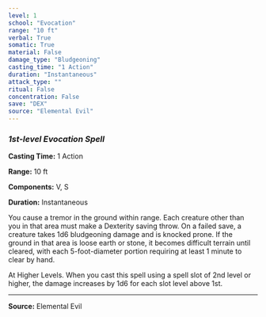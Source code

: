 ```yaml
---
level: 1
school: "Evocation"
range: "10 ft"
verbal: True
somatic: True
material: False
damage_type: "Bludgeoning"
casting_time: "1 Action"
duration: "Instantaneous"
attack_type: ""
ritual: False
concentration: False
save: "DEX"
source: "Elemental Evil"
---
```


### *1st-level Evocation Spell*

**Casting Time:** 1 Action

**Range:** 10 ft

**Components:** V, S

**Duration:** Instantaneous

You cause a tremor in the ground within range. Each creature other than you in that area must make a Dexterity saving throw. On a failed save, a creature takes 1d6 bludgeoning damage and is knocked prone. If the ground in that area is loose earth or stone, it becomes difficult terrain until cleared, with each 5-foot-diameter portion requiring at least 1 minute to clear by hand.
 
 At Higher Levels. When you cast this spell using a spell slot of 2nd level or higher, the damage increases by 1d6 for each slot level above 1st.

---
**Source:** Elemental Evil
